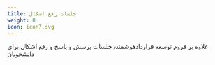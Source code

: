 ```yaml
---
title: جلسات رفع اشکال
weight: 8
icon: icon7.svg
---
```


علاوه بر فروم توسعه قرارداد‌هوشمند٫ جلسات پرسش و پاسخ و رفع اشکال برای دانشجویان